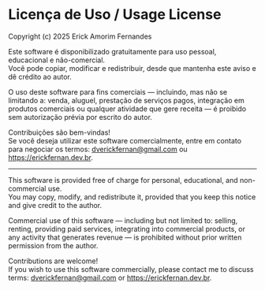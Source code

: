 # Licença de Uso / Usage License

Copyright (c) 2025 Erick Amorim Fernandes

Este software é disponibilizado gratuitamente para uso pessoal, educacional e não-comercial.  
Você pode copiar, modificar e redistribuir, desde que mantenha este aviso e dê crédito ao autor.  

O uso deste software para fins comerciais — incluindo, mas não se limitando a: venda, aluguel, 
prestação de serviços pagos, integração em produtos comerciais ou qualquer atividade que gere receita — 
é proibido sem autorização prévia por escrito do autor.

Contribuições são bem-vindas!  
Se você deseja utilizar este software comercialmente, entre em contato para negociar os termos:
dverickfernan@gmail.com ou <https://erickfernan.dev.br>.

---

This software is provided free of charge for personal, educational, and non-commercial use.  
You may copy, modify, and redistribute it, provided that you keep this notice and give credit to the author.  

Commercial use of this software — including but not limited to: selling, renting, providing paid services, 
integrating into commercial products, or any activity that generates revenue — is prohibited without prior 
written permission from the author.

Contributions are welcome!  
If you wish to use this software commercially, please contact me to discuss terms:
dverickfernan@gmail.com or <https://erickfernan.dev.br>.
